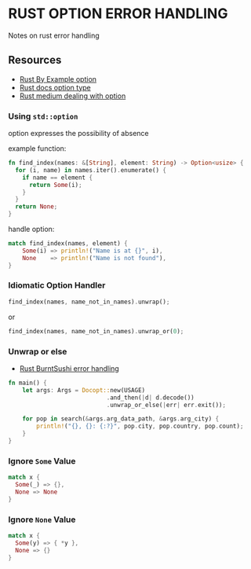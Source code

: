 # RUST OPTION ERROR HANDLING

Notes on rust error handling

## Resources

- [Rust By Example option](https://doc.rust-lang.org/rust-by-example/std/option.html)
- [Rust docs option type](https://doc.rust-lang.org/1.5.0/book/error-handling.html#the-option-type)
- [Rust medium dealing with option](https://medium.com/adventures-in-rust/deal-with-it-option-type-in-rust-4246e1dd9e47)

### Using `std::option`

option expresses the possibility of absence

example function:

```rust
fn find_index(names: &[String], element: String) -> Option<usize> {
  for (i, name) in names.iter().enumerate() {
    if name == element {
      return Some(i);
    }
  }
  return None;
}
```

handle option:

```rust
match find_index(names, element) {
    Some(i) => println!("Name is at {}", i),
    None    => println!("Name is not found"),
}
```

### Idiomatic Option Handler

```rust
find_index(names, name_not_in_names).unwrap();
```

or

```rust
find_index(names, name_not_in_names).unwrap_or(0);
```

### Unwrap or else

- [Rust BurntSushi error handling](https://blog.burntsushi.net/rust-error-handling/)

```rust
fn main() {
    let args: Args = Docopt::new(USAGE)
                            .and_then(|d| d.decode())
                            .unwrap_or_else(|err| err.exit());

    for pop in search(&args.arg_data_path, &args.arg_city) {
        println!("{}, {}: {:?}", pop.city, pop.country, pop.count);
    }
}
```

### Ignore `Some` Value

```rust
match x {
  Some(_) => {},
  None => None
}
```

### Ignore `None` Value

```rust
match x {
  Some(y) => { *y },
  None => {}
}
```
